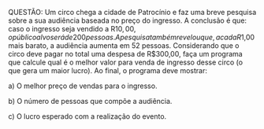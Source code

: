 QUESTÃO: Um circo chega a cidade de Patrocínio e faz uma breve pesquisa sobre a sua
audiência baseada no preço do ingresso. A conclusão é que: caso o ingresso seja vendido a
R$10,00, o público alvo será de 200 pessoas. A pesquisa também revelou que, a cada
R$1,00 mais barato, a audiência aumenta em 52 pessoas. Considerando que o circo deve
pagar no total uma despesa de R$300,00, faça um programa que calcule qual é o melhor
valor para venda de ingresso desse circo (o que gera um maior lucro). Ao final, o programa
deve mostrar:


a) O melhor preço de vendas para o ingresso.

b) O número de pessoas que compõe a audiência.

c) O lucro esperado com a realização do evento. 
